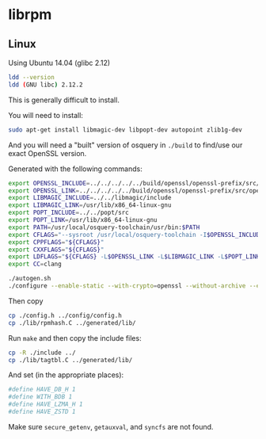 # librpm

## Linux

Using Ubuntu 14.04 (glibc 2.12)

```sh
ldd --version
ldd (GNU libc) 2.12.2
```

This is generally difficult to install.

You will need to install:

```sh
sudo apt-get install libmagic-dev libpopt-dev autopoint zlib1g-dev
```

And you will need a "built" version of osquery in `./build` to find/use our exact OpenSSL version.

Generated with the following commands:

```sh
export OPENSSL_INCLUDE=../../../../../build/openssl/openssl-prefix/src/openssl/include
export OPENSSL_LINK=../../../../../build/openssl/openssl-prefix/src/openssl
export LIBMAGIC_INCLUDE=../../libmagic/include
export LIBMAGIC_LINK=/usr/lib/x86_64-linux-gnu
export POPT_INCLUDE=../../popt/src
export POPT_LINK=/usr/lib/x86_64-linux-gnu
export PATH=/usr/local/osquery-toolchain/usr/bin:$PATH
export CFLAGS="--sysroot /usr/local/osquery-toolchain -I$OPENSSL_INCLUDE -I$LIBMAGIC_INCLUDE -I$POPT_INCLUDE"
export CPPFLAGS="${CFLAGS}"
export CXXFLAGS="${CFLAGS}"
export LDFLAGS="${CFLAGS} -L$OPENSSL_LINK -L$LIBMAGIC_LINK -L$POPT_LINK"
export CC=clang

./autogen.sh
./configure --enable-static --with-crypto=openssl --without-archive --enable-bdb --enable-bdb-ro=no --without-lua --disable-plugins --disable-openmp
```

Then copy

```sh
cp ./config.h ../config/config.h
cp ./lib/rpmhash.C ../generated/lib/
```

Run `make` and then copy the include files:

```sh
cp -R ./include ../
cp ./lib/tagtbl.C ../generated/lib/
```

And set (in the appropriate places):

```sh
#define HAVE_DB_H 1
#define WITH_BDB 1
#define HAVE_LZMA_H 1
#define HAVE_ZSTD 1
```

Make sure `secure_getenv`, `getauxval`, and `syncfs` are not found.

